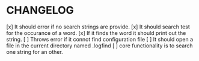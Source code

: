 # CHANGELOG
[x] It should error if no search strings are provide.
[x] It should search test for the occurance of a word.
[x] If it finds the word it should print out the string.
[ ] Throws error if it connot find configuration file
[ ] It should open a file in the current directory named .logfind
[ ] core functionality is to search one string for an other.

